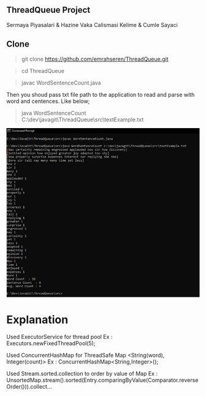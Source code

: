 ## ThreadQueue Project

Sermaya Piyasalari & Hazine Vaka Calismasi
Kelime & Cumle Sayaci

## Clone

> git clone https://github.com/emrahseren/ThreadQueue.git

> cd ThreadQueue

> javac WordSentenceCount.java

Then you shoud pass txt file path to the application to read and parse with word and centences.
Like below;

> java WordSentenceCount C:\dev\javagit\ThreadQueue\src\textExample.txt

![](https://github.com/emrahseren/ThreadQueue/blob/master/run.JPG)

# Explanation
Used ExecutorService for thread pool 
Ex : Executors.newFixedThreadPool(5);

Used ConcurrentHashMap for ThreadSafe Map <String(word), Integer(count)>
Ex : ConcurrentHashMap<String,Integer>();


Used Stream.sorted.collection to order by value of Map
Ex : UnsortedMap.stream().sorted(Entry.comparingByValue(Comparator.reverseOrder())).collect...
